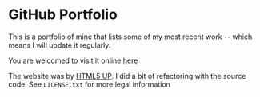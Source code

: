 # GitHub Portfolio

This is a portfolio of mine that lists some of my most recent work -- which means I will update it regularly.

You are welcomed to visit it online [here](https://xingl213.github.io)

The website was by [HTML5 UP](https://html5up.net/). I did a bit of refactoring with the source code. See `LICENSE.txt` for more legal information
